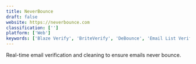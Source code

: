 ```yaml
---
title: NeverBounce
draft: false 
website: https://neverbounce.com
classification: ['']
platform: ['Web']
keywords: ['Blaze Verify', 'BriteVerify', 'DeBounce', 'Email List Verify', 'Email Verification Tool', 'Email Verifier', 'EmailRecon', 'Emailmarker', 'Hunter', 'Kickbox', 'MailChimp', 'Mailcheck', 'NoBounce Email List Cleaner', 'Proofy', 'Trumail', 'Verifier', 'Xverify', 'ZeroBounce', 'clearout.io', 'mailfloss', 'useBouncer']
---
```

Real-time email verification and cleaning to ensure emails never bounce.